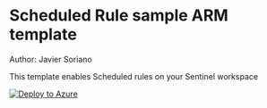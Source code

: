 # Scheduled Rule sample ARM template

Author: Javier Soriano

This template enables Scheduled rules on your Sentinel workspace

[![Deploy to Azure](https://aka.ms/deploytoazurebutton)](https://portal.azure.com/#create/Microsoft.Template/uri/https%3A%2F%2Fraw.githubusercontent.com%2Fjaviersoriano%2FAzure-Sentinel%2Fmaster%2FTools%2FARM-Templates%2FAnalyticsRules%2FScheduledRule%2FScheduledRule.json)